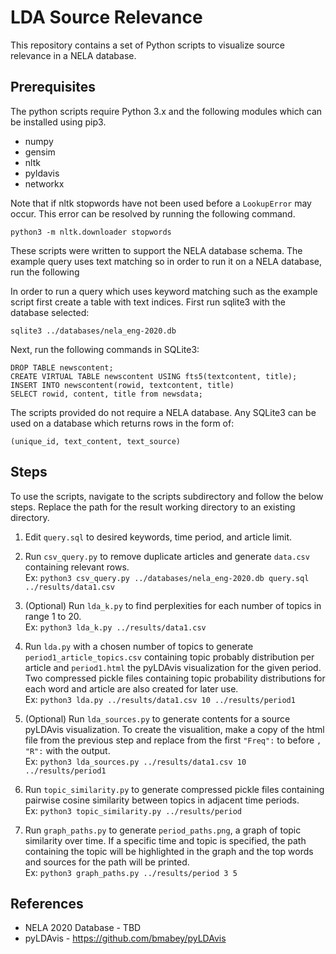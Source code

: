 # LDA Source Relevance

This repository contains a set of Python scripts to visualize source relevance in a NELA database.


## Prerequisites

The python scripts require Python 3.x and the following modules which can be installed using pip3.

* numpy
* gensim
* nltk
* pyldavis
* networkx

Note that if nltk stopwords have not been used before a `LookupError` may occur. This error can be resolved by running the following command.
```
python3 -m nltk.downloader stopwords
```

These scripts were written to support the NELA database schema. The example query uses text matching so in order to run it on a NELA database, run the following 

In order to run a query which uses keyword matching such as the example script first create a table with text indices. First run sqlite3 with the database selected:
```
sqlite3 ../databases/nela_eng-2020.db
```
Next, run the following commands in SQLite3:
```
DROP TABLE newscontent;
CREATE VIRTUAL TABLE newscontent USING fts5(textcontent, title);
INSERT INTO newscontent(rowid, textcontent, title)
SELECT rowid, content, title from newsdata;
```

The scripts provided do not require a NELA database. Any SQLite3 can be used on a database which returns rows in the form of:
```
(unique_id, text_content, text_source)
```

## Steps

To use the scripts, navigate to the scripts subdirectory and follow the below steps. Replace the path for the result working directory to an existing directory.

1. Edit `query.sql` to desired keywords, time period, and article limit.
1. Run `csv_query.py` to remove duplicate articles and generate `data.csv` containing relevant rows.\
Ex: `python3 csv_query.py ../databases/nela_eng-2020.db query.sql ../results/data1.csv`

1. (Optional) Run `lda_k.py` to find perplexities for each number of topics in range 1 to 20.\
Ex: `python3 lda_k.py ../results/data1.csv`

1. Run `lda.py` with a chosen number of topics to generate `period1_article_topics.csv` containing topic probably distribution per article and `period1.html` the pyLDAvis visualization for the given period. Two compressed pickle files containing topic probability distributions for each word and article are also created for later use.\
Ex: `python3 lda.py ../results/data1.csv 10 ../results/period1`

1. (Optional) Run `lda_sources.py` to generate contents for a source pyLDAvis visualization. To create the visualition, make a copy of the html file from the previous step and replace from the first `"Freq":` to before `, "R":` with the output.\
Ex: `python3 lda_sources.py ../results/data1.csv 10 ../results/period1`

1. Run `topic_similarity.py` to generate compressed pickle files containing pairwise cosine similarity between topics in adjacent time periods.\
Ex: `python3 topic_similarity.py ../results/period`

1. Run `graph_paths.py` to generate `period_paths.png`, a graph of topic similarity over time. If a specific time and topic is specified, the path containing the topic will be highlighted in the graph and the top words and sources for the path will be printed.\
Ex: `python3 graph_paths.py ../results/period 3 5`


## References

* NELA 2020 Database - TBD
* pyLDAvis - https://github.com/bmabey/pyLDAvis